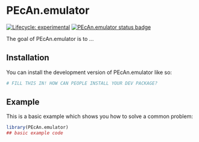 
# PEcAn.emulator

<!-- badges: start -->

[![Lifecycle: experimental](https://img.shields.io/badge/lifecycle-experimental-orange.svg)](https://lifecycle.r-lib.org/articles/stages.html#experimental)
[![PEcAn.emulator status badge](https://pecanproject.r-universe.dev/badges/PEcAn.emulator)](https://pecanproject.r-universe.dev/PEcAn.emulator)

<!-- badges: end -->

The goal of PEcAn.emulator is to ...

## Installation

You can install the development version of PEcAn.emulator like so:

``` r
# FILL THIS IN! HOW CAN PEOPLE INSTALL YOUR DEV PACKAGE?
```

## Example

This is a basic example which shows you how to solve a common problem:

``` r
library(PEcAn.emulator)
## basic example code
```

